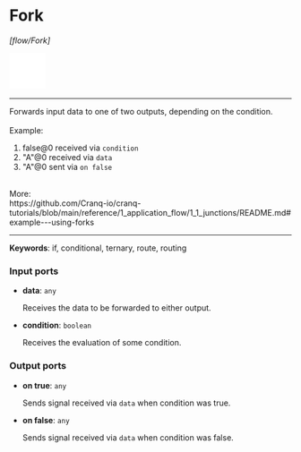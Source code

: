 # Fork

_[flow/Fork]_

![icon](</assets/icons/802b6352-2279-4681-84b8-6558e185fd36.png>)

---

Forwards input data to one of two outputs, depending on the condition.<br>
<br>
Example:<br>
1. false@0 received via `condition`<br>
2. "A"@0 received via `data`<br>
3. "A"@0 sent via `on false`<br>
<br>
More:<br>
https://github.com/Cranq-io/cranq-tutorials/blob/main/reference/1_application_flow/1_1_junctions/README.md#example---using-forks<br>

---

__Keywords__: if, conditional, ternary, route, routing

### Input ports

* __data__: ` any `

    Receives the data to be forwarded to either output.<br>


* __condition__: ` boolean `

    Receives the evaluation of some condition.<br>

### Output ports

* __on true__: ` any `

    Sends signal received via `data` when condition was true.<br>


* __on false__: ` any `

    Sends signal received via `data` when condition was false.<br>

